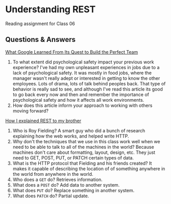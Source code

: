 # Understanding REST

Reading assignment for Class 06

## Questions & Answers

[What Google Learned From Its Quest to Build the Perfect Team](https://www.nytimes.com/2016/02/28/magazine/what-google-learned-from-its-quest-to-build-the-perfect-team.html)

1. To what extent did psychological safety impact your previous work experience? I've had my own unpleasant experiences in jobs due to a lack of psychological safety. It was mostly in food jobs, where the manager wasn't really adept or interested in getting to know the other employees. Lots of drama, lots of talk behind peoples back. That type of behavior is really sad to see, and although I've read this article its good to go back every now and then and remember the importance of psychological safety and how it affects all work environments.
2. How does this article inform your approach to working with others moving forward?

[How I explained REST to my brother](https://gist.github.com/brookr/5977550)

1. Who is Roy Fielding? A smart guy who did a bunch of research explaining how the web works, and helped write HTTP.
2. Why don't the techniques that we use in this class work well when we need to be able to talk to all of the machines in the world? Because machines don't care about formatting, layout, design, etc. They just need to GET, POST, PUT, or PATCH certain types of data.
3. What is the HTTP protocol that Fielding and his friends created? It makes it capable of describing the location of of something anywhere in the world from anywhere in the world.
4. Who does a `GET` do? Retrieves information.
5. What does a `POST` do? Add data to another system.
6. What does `PUT` do? Replace something in another system.
7. What does `PATCH` do? Partial update.
